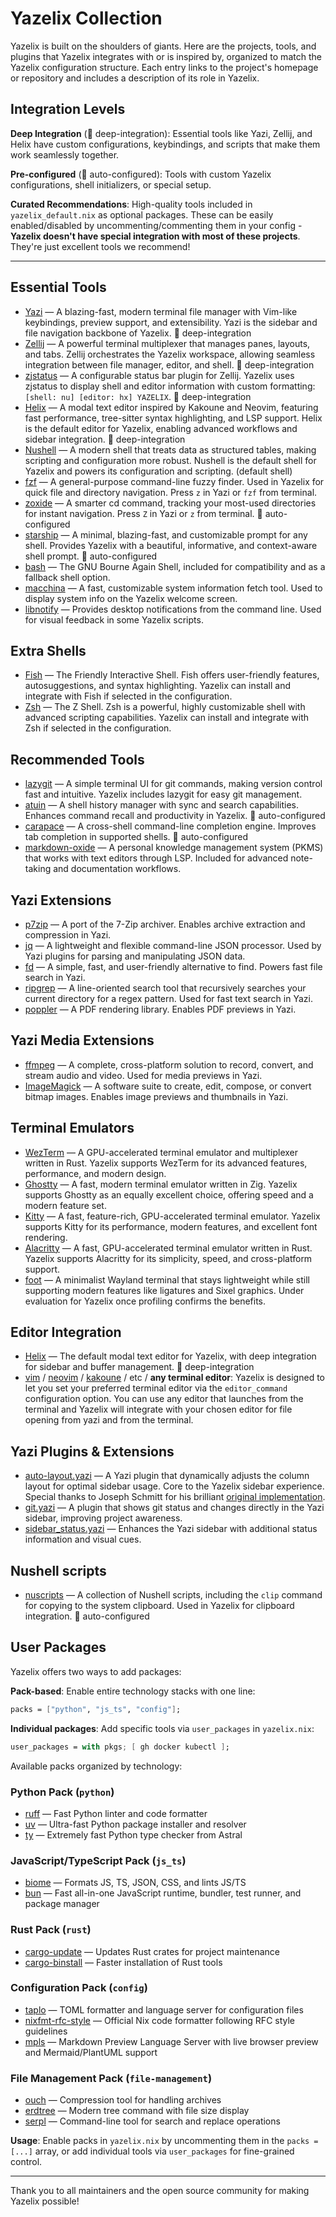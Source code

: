 # Yazelix Collection

Yazelix is built on the shoulders of giants. Here are the projects, tools, and plugins that Yazelix integrates with or is inspired by, organized to match the Yazelix configuration structure. Each entry links to the project's homepage or repository and includes a description of its role in Yazelix.

## Integration Levels

**Deep Integration** (🚀 deep-integration): Essential tools like Yazi, Zellij, and Helix have custom configurations, keybindings, and scripts that make them work seamlessly together.

**Pre-configured** (🔧 auto-configured): Tools with custom Yazelix configurations, shell initializers, or special setup.

**Curated Recommendations**: High-quality tools included in `yazelix_default.nix` as optional packages. These can be easily enabled/disabled by uncommenting/commenting them in your config - **Yazelix doesn't have special integration with most of these projects**. They're just excellent tools we recommend!

---

## Essential Tools
- [Yazi](https://github.com/sxyazi/yazi) — A blazing-fast, modern terminal file manager with Vim-like keybindings, preview support, and extensibility. Yazi is the sidebar and file navigation backbone of Yazelix. 🚀 deep-integration
- [Zellij](https://github.com/zellij-org/zellij) — A powerful terminal multiplexer that manages panes, layouts, and tabs. Zellij orchestrates the Yazelix workspace, allowing seamless integration between file manager, editor, and shell. 🚀 deep-integration
- [zjstatus](https://github.com/dj95/zjstatus) — A configurable status bar plugin for Zellij. Yazelix uses zjstatus to display shell and editor information with custom formatting: `[shell: nu] [editor: hx] YAZELIX`. 🚀 deep-integration
- [Helix](https://helix-editor.com) — A modal text editor inspired by Kakoune and Neovim, featuring fast performance, tree-sitter syntax highlighting, and LSP support. Helix is the default editor for Yazelix, enabling advanced workflows and sidebar integration. 🚀 deep-integration
- [Nushell](https://www.nushell.sh) — A modern shell that treats data as structured tables, making scripting and configuration more robust. Nushell is the default shell for Yazelix and powers its configuration and scripting. (default shell)
- [fzf](https://github.com/junegunn/fzf) — A general-purpose command-line fuzzy finder. Used in Yazelix for quick file and directory navigation. Press `z` in Yazi or `fzf` from terminal.
- [zoxide](https://github.com/ajeetdsouza/zoxide) — A smarter cd command, tracking your most-used directories for instant navigation. Press `Z` in Yazi or `z` from terminal. 🔧 auto-configured
- [starship](https://starship.rs) — A minimal, blazing-fast, and customizable prompt for any shell. Provides Yazelix with a beautiful, informative, and context-aware shell prompt. 🔧 auto-configured
- [bash](https://www.gnu.org/software/bash/) — The GNU Bourne Again Shell, included for compatibility and as a fallback shell option.
- [macchina](https://github.com/Macchina-CLI/macchina) — A fast, customizable system information fetch tool. Used to display system info on the Yazelix welcome screen.
- [libnotify](https://github.com/GNOME/libnotify) — Provides desktop notifications from the command line. Used for visual feedback in some Yazelix scripts.

## Extra Shells
- [Fish](https://fishshell.com/) — The Friendly Interactive Shell. Fish offers user-friendly features, autosuggestions, and syntax highlighting. Yazelix can install and integrate with Fish if selected in the configuration.
- [Zsh](https://www.zsh.org/) — The Z Shell. Zsh is a powerful, highly customizable shell with advanced scripting capabilities. Yazelix can install and integrate with Zsh if selected in the configuration.

## Recommended Tools
- [lazygit](https://github.com/jesseduffield/lazygit) — A simple terminal UI for git commands, making version control fast and intuitive. Yazelix includes lazygit for easy git management.
- [atuin](https://github.com/atuinsh/atuin) — A shell history manager with sync and search capabilities. Enhances command recall and productivity in Yazelix. 🔧 auto-configured
- [carapace](https://github.com/rsteube/carapace-bin) — A cross-shell command-line completion engine. Improves tab completion in supported shells. 🔧 auto-configured
- [markdown-oxide](https://oxide.md/index) — A personal knowledge management system (PKMS) that works with text editors through LSP. Included for advanced note-taking and documentation workflows.

## Yazi Extensions
- [p7zip](https://github.com/p7zip-project/p7zip) — A port of the 7-Zip archiver. Enables archive extraction and compression in Yazi.
- [jq](https://github.com/jqlang/jq) — A lightweight and flexible command-line JSON processor. Used by Yazi plugins for parsing and manipulating JSON data.
- [fd](https://github.com/sharkdp/fd) — A simple, fast, and user-friendly alternative to find. Powers fast file search in Yazi.
- [ripgrep](https://github.com/BurntSushi/ripgrep) — A line-oriented search tool that recursively searches your current directory for a regex pattern. Used for fast text search in Yazi.
- [poppler](https://poppler.freedesktop.org/) — A PDF rendering library. Enables PDF previews in Yazi.

## Yazi Media Extensions
- [ffmpeg](https://ffmpeg.org/) — A complete, cross-platform solution to record, convert, and stream audio and video. Used for media previews in Yazi.
- [ImageMagick](https://imagemagick.org/) — A software suite to create, edit, compose, or convert bitmap images. Enables image previews and thumbnails in Yazi.

## Terminal Emulators
- [WezTerm](https://wezfurlong.org/wezterm/) — A GPU-accelerated terminal emulator and multiplexer written in Rust. Yazelix supports WezTerm for its advanced features, performance, and modern design.
- [Ghostty](https://ghostty.org/) — A fast, modern terminal emulator written in Zig. Yazelix supports Ghostty as an equally excellent choice, offering speed and a modern feature set.
- [Kitty](https://sw.kovidgoyal.net/kitty/) — A fast, feature-rich, GPU-accelerated terminal emulator. Yazelix supports Kitty for its performance, modern features, and excellent font rendering.
- [Alacritty](https://github.com/alacritty/alacritty) — A fast, GPU-accelerated terminal emulator written in Rust. Yazelix supports Alacritty for its simplicity, speed, and cross-platform support.
- [foot](https://codeberg.org/dnkl/foot) — A minimalist Wayland terminal that stays lightweight while still supporting modern features like ligatures and Sixel graphics. Under evaluation for Yazelix once profiling confirms the benefits.

## Editor Integration
- [Helix](https://helix-editor.com) — The default modal text editor for Yazelix, with deep integration for sidebar and buffer management. 🚀 deep-integration
- [vim](https://www.vim.org/) / [neovim](https://neovim.io/) / [kakoune](https://kakoune.org/) / etc / **any terminal editor**: Yazelix is designed to let you set your preferred terminal editor via the `editor_command` configuration option. You can use any editor that launches from the terminal and Yazelix will integrate with your chosen editor for file opening from yazi and from the terminal.


## Yazi Plugins & Extensions
- [auto-layout.yazi](https://github.com/luccahuguet/auto-layout.yazi) — A Yazi plugin that dynamically adjusts the column layout for optimal sidebar usage. Core to the Yazelix sidebar experience. Special thanks to Joseph Schmitt for his brilliant [original implementation](https://github.com/josephschmitt/auto-layout.yazi).
- [git.yazi](https://github.com/yazi-rs/plugins/tree/main/git.yazi) — A plugin that shows git status and changes directly in the Yazi sidebar, improving project awareness.
- [sidebar_status.yazi](https://github.com/sxyazi/yazi-plugins) — Enhances the Yazi sidebar with additional status information and visual cues.

## Nushell scripts
- [nuscripts](https://github.com/nushell/nuscripts) — A collection of Nushell scripts, including the `clip` command for copying to the system clipboard. Used in Yazelix for clipboard integration. 🔧 auto-configured

## User Packages

Yazelix offers two ways to add packages:

**Pack-based**: Enable entire technology stacks with one line:
```nix
packs = ["python", "js_ts", "config"];
```

**Individual packages**: Add specific tools via `user_packages` in `yazelix.nix`:
```nix
user_packages = with pkgs; [ gh docker kubectl ];
```

Available packs organized by technology:

### Python Pack (`python`)
- [ruff](https://github.com/astral-sh/ruff) — Fast Python linter and code formatter
- [uv](https://github.com/astral-sh/uv) — Ultra-fast Python package installer and resolver
- [ty](https://github.com/astral-sh/ty) — Extremely fast Python type checker from Astral

### JavaScript/TypeScript Pack (`js_ts`)
- [biome](https://biomejs.dev/) — Formats JS, TS, JSON, CSS, and lints JS/TS
- [bun](https://bun.sh/) — Fast all-in-one JavaScript runtime, bundler, test runner, and package manager

### Rust Pack (`rust`)
- [cargo-update](https://github.com/nabijaczleweli/cargo-update) — Updates Rust crates for project maintenance
- [cargo-binstall](https://github.com/cargo-bins/cargo-binstall) — Faster installation of Rust tools

### Configuration Pack (`config`)
- [taplo](https://github.com/tamasfe/taplo) — TOML formatter and language server for configuration files
- [nixfmt-rfc-style](https://github.com/NixOS/nixfmt) — Official Nix code formatter following RFC style guidelines
- [mpls](https://github.com/mhersson/mpls) — Markdown Preview Language Server with live browser preview and Mermaid/PlantUML support

### File Management Pack (`file-management`)
- [ouch](https://github.com/ouch-org/ouch) — Compression tool for handling archives
- [erdtree](https://github.com/solidiquis/erdtree) — Modern tree command with file size display
- [serpl](https://github.com/serpl/serpl) — Command-line tool for search and replace operations

**Usage**: Enable packs in `yazelix.nix` by uncommenting them in the `packs = [...]` array, or add individual tools via `user_packages` for fine-grained control.

---

Thank you to all maintainers and the open source community for making Yazelix possible! 
